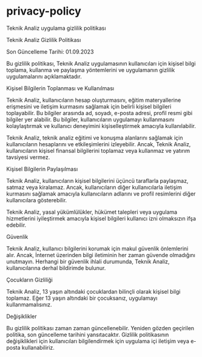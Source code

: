 # privacy-policy
Teknik Analiz uygulama gizlilik politikası

Teknik Analiz Gizlilik Politikası

Son Güncelleme Tarihi: 01.09.2023

Bu gizlilik politikası, Teknik Analiz uygulamasının kullanıcıları için kişisel bilgi toplama, kullanma ve paylaşma yöntemlerini ve uygulamanın gizlilik uygulamalarını açıklamaktadır.

Kişisel Bilgilerin Toplanması ve Kullanılması

Teknik Analiz, kullanıcıların hesap oluşturmasını, eğitim materyallerine erişmesini ve iletişim kurmasını sağlamak için belirli kişisel bilgileri toplayabilir. Bu bilgiler arasında ad, soyadı, e-posta adresi, profil resmi gibi bilgiler yer alabilir. Bu bilgiler, kullanıcıların uygulamayı kullanmasını kolaylaştırmak ve kullanıcı deneyimini kişiselleştirmek amacıyla kullanılabilir.

Teknik Analiz, teknik analiz eğitimi ve konuşma alanlarını sağlamak için kullanıcıların hesaplarını ve etkileşimlerini izleyebilir. Ancak, Teknik Analiz, kullanıcıların kişisel finansal bilgilerini toplamaz veya kullanmaz ve yatırım tavsiyesi vermez.

Kişisel Bilgilerin Paylaşılması

Teknik Analiz, kullanıcıların kişisel bilgilerini üçüncü taraflarla paylaşmaz, satmaz veya kiralamaz. Ancak, kullanıcıların diğer kullanıcılarla iletişim kurmasını sağlamak amacıyla kullanıcıların adlarını ve profil resimlerini diğer kullanıcılara gösterebilir.

Teknik Analiz, yasal yükümlülükler, hükümet talepleri veya uygulama hizmetlerini iyileştirmek amacıyla kişisel bilgileri kullanıcı izni olmaksızın ifşa edebilir.

Güvenlik

Teknik Analiz, kullanıcı bilgilerini korumak için makul güvenlik önlemlerini alır. Ancak, İnternet üzerinden bilgi iletiminin her zaman güvende olmadığını unutmayın. Herhangi bir güvenlik ihlali durumunda, Teknik Analiz, kullanıcılarına derhal bildirimde bulunur.

Çocukların Gizliliği

Teknik Analiz, 13 yaşın altındaki çocuklardan bilinçli olarak kişisel bilgi toplamaz. Eğer 13 yaşın altındaki bir çocuksanız, uygulamayı kullanmamalısınız.

Değişiklikler

Bu gizlilik politikası zaman zaman güncellenebilir. Yeniden gözden geçirilen politika, son güncelleme tarihini yansıtacaktır. Gizlilik politikasının değişiklikleri için kullanıcıları bilgilendirmek için uygulama içi iletişim veya e-posta kullanabiliriz.
